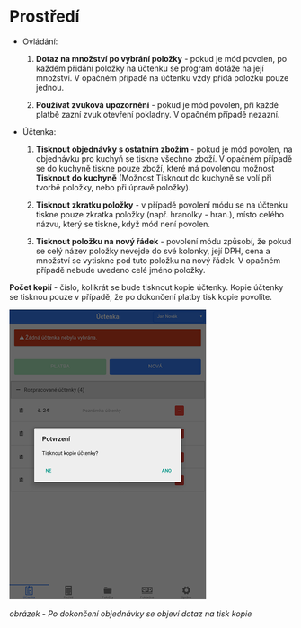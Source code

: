 # Prostředí

- Ovládání:

  1. **Dotaz na množství po vybrání položky** - pokud je mód povolen, po každém přidání položky na účtenku se program dotáže na její                                                     množství. V opačném případě na účtenku vždy přidá položku pouze jednou.

  2. **Používat zvuková upozornění** - pokud je mód povolen, při každé platbě zazní zvuk otevření pokladny. V opačném případě nezazní.

- Účtenka:

  1. **Tisknout objednávky s ostatním zbožím** - pokud je mód povolen, na objednávku pro kuchyň se tiskne všechno zboží. V opačném případě                                                  se do kuchyně tiskne pouze zboží, které má povolenou možnost **Tisknout do kuchyně**                                                      (Možnost Tisknout do kuchyně se volí při tvorbě položky, nebo při úpravě položky). 
  
  2. **Tisknout zkratku položky** - v případě povolení módu se na účtenku tiskne pouze zkratka položky (např. hranolky - hran.), místo celého názvu, který se tiskne, když mód není povolen.
  
  3. **Tisknout položku na nový řádek** - povolení módu způsobí, že pokud se celý název položky nevejde do své kolonky, její DPH, cena a množství se vytiskne pod tuto položku na nový řádek. V opačném případě nebude uvedeno celé jméno položky.
  
  
**Počet kopií** - číslo, kolikrát se bude tisknout kopie účtenky. Kopie účtenky se tisknou pouze v případě, že po dokončení platby tisk kopie povolíte.

![](img/copy.png)

*obrázek - Po dokončení objednávky se objeví dotaz na tisk kopie*
